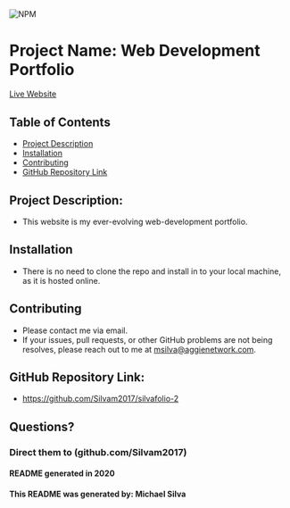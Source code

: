 
## 
  

![NPM](https://img.shields.io/npm/l/inquirer?style=plastic)

# Project Name:  Web Development Portfolio
[Live Website](https://silvam2017.github.io/silvafolio-2/)

## Table of Contents
* [Project Description](#Project%20Description:)   
* [Installation](#Installation)
* [Contributing](#Contributing)   
* [GitHub Repository Link](#GitHub%20Repository%20Link:) 

## Project Description: 
* This website is my ever-evolving web-development portfolio.

## Installation 
* There is no need to clone the repo and install in to your local machine, as it is hosted online.

## Contributing 
* Please contact me via email.
* If your issues, pull requests, or other GitHub problems are not being resolves, please reach out to me at msilva@aggienetwork.com. 

## GitHub Repository Link:
* https://github.com/Silvam2017/silvafolio-2

## Questions?
### Direct them to (github.com/Silvam2017)



#### README generated in 2020
#### This README was generated by: Michael Silva
      